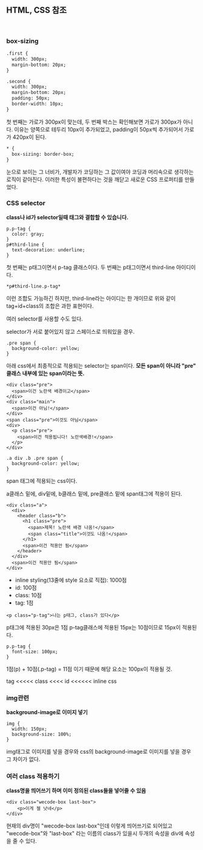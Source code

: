 ## HTML, CSS 참조
<br>

### box-sizing
```html
.first {
  width: 300px;
  margin-bottom: 20px;
}

.second {
  width: 300px;
  margin-bottom: 20px;
  padding: 50px;
  border-width: 10px;
}
```

첫 번째는 가로가 300px이 맞는데, 두 번째 박스는 확인해보면 가로가 300px가 아니다. 이유는 양쪽으로 테두리 10px이 추가되었고, padding이 50px씩 추가되어서 가로가 420px이 된다.
```html
* {
  box-sizing: border-box;
}
```
눈으로 보이는 그 너비가, 개발자가 코딩하는 그 값이여야 코딩과 머리속으로 생각하는 로직이 같아진다. 이러한 특성이 불편하다는 것을 깨닫고 새로운 CSS 프로퍼티를 만들었다.
<br>
### CSS selector

**class나 id가 selector일때 태그와 결합할 수 있습니다.**
```
p.p-tag {
  color: gray;
}
p#third-line {
  text-decoration: underline;
}
```
첫 번째는 p태그이면서 p-tag 클래스이다.
두 번째는 p태그이면서 third-line 아이디이다. 
```
*p#third-line.p-tag*
```
이런 조합도 가능하긴 하지만, third-line라는 아이디는 한 개이므로 위와 같이 tag+id+class의 조합은 과한 표현이다.

여러 selector를 사용할 수도 있다.
<br>

selector가 서로 붙어있지 않고 스페이스로 띄워있을 경우.
```
.pre span {
  background-color: yellow;
}
```
아래 css에서 최종적으로 적용되는 selector는 span이다.
**모든 span이 아니라 "pre" 클래스 내부에 있는 span이라는 뜻.**
```
<div class="pre">
  <span>이건 노란색 배경이고</span>
</div>
<div class="main">
  <span>이건 아님!</span>
</div>
<span class="pre">이것도 아님</span>
<div>
  <p class="pre">
    <span>이건 적용됩니다! 노란색배경!</span>
  </p>
</div>
```
```
.a div .b .pre span {
  background-color: yellow;
}
```
span 태그에 적용되는 css이다.

a클래스 밑에, div밑에, b클래스 밑에, pre클래스 밑에 span태그에 적용이 된다.
```
<div class="a">
  <div>
    <header class="b">
      <h1 class="pre">
        <span>제목! 노란색 배경 나옴!</span>
        <span class="title">이것도 나옴!</span>
      </h1>
      <span>이건 적용안 됨</span>
    </header>
  </div>
  <span>이건 적용안 됨</span>
</div>
```
- inline styling(13줄에 style 요소로 직접): 1000점
- id: 100점
- class: 10점
- tag: 1점
```
<p class="p-tag">나는 p태그, class가 있다</p>
```
p태그에 적용된 30px은 1점
p-tag클래스에 적용된 15px는 10점이므로 15px이 적용된다.
```
p.p-tag {
  font-size: 100px;
}
```
1점(p) + 10점(.p-tag) = 11점 이기 때문에 해당 요소는 100px이 적용될 것.

 tag <<<<< class <<<< id <<<<<< inline css
<br>
### img관련

**background-image로 이미지 넣기** 
```
img {
  width: 150px;
  background-size: 100%;
}
```
img태그로 이미지를 넣을 경우와 css의 background-image로 이미지를 넣을 경우 그 차이가 없다.
<br>

### 여러 class 적용하기
**class명을 띄어쓰기 하며 이미 정의된 class들을 넣어줄 수 있음**
```
<div class="wecode-box last-box">
	<p>이게 젤 낫네</p>
</div>
```
현재의 div명이 "wecode-box last-box"인데 이렇게 띄어쓰기로 되어있고 "wecode-box"와 "last-box" 라는  이름의 class가 있을시 두개의 속성을 div에 속성을 줄 수 있다. 